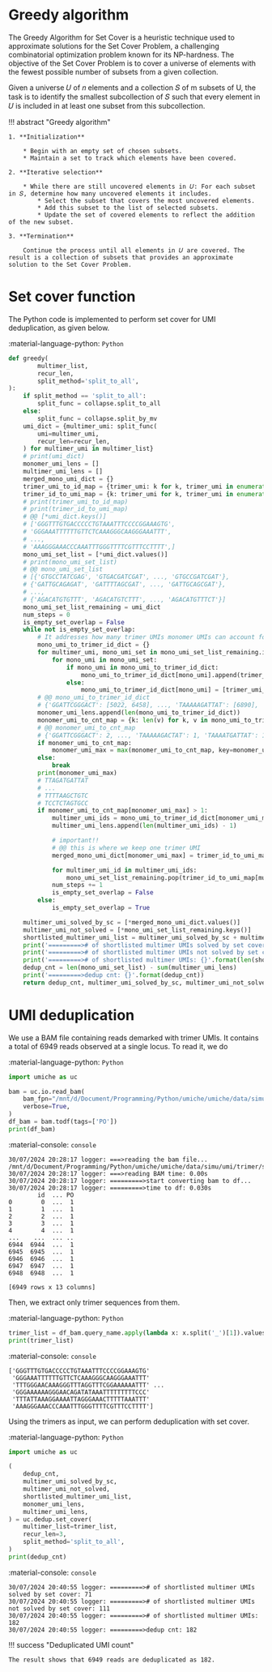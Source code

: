 # Greedy algorithm
The Greedy Algorithm for Set Cover is a heuristic technique used to approximate solutions for the Set Cover Problem, a challenging combinatorial optimization problem known for its NP-hardness. The objective of the Set Cover Problem is to cover a universe of elements with the fewest possible number of subsets from a given collection.

Given a universe 𝑈 of 𝑛 elements and a collection 𝑆 of m subsets of U, the task is to identify the smallest subcollection of 𝑆 such that every element in 𝑈 is included in at least one subset from this subcollection.

!!! abstract "Greedy algorithm"

    1. **Initialization**

        * Begin with an empty set of chosen subsets.
        * Maintain a set to track which elements have been covered.

    2. **Iterative selection**
    
        * While there are still uncovered elements in 𝑈: For each subset in 𝑆, determine how many uncovered elements it includes.
            * Select the subset that covers the most uncovered elements.
            * Add this subset to the list of selected subsets.
            * Update the set of covered elements to reflect the addition of the new subset.

    3. **Termination**
    
        Continue the process until all elements in 𝑈 are covered. The result is a collection of subsets that provides an approximate solution to the Set Cover Problem.


# Set cover function

The Python code is implemented to perform set cover for UMI deduplication, as given below.

:material-language-python: `Python`
``` py linenums="1"
def greedy(
        multimer_list,
        recur_len,
        split_method='split_to_all',
):
    if split_method == 'split_to_all':
        split_func = collapse.split_to_all
    else:
        split_func = collapse.split_by_mv
    umi_dict = {multimer_umi: split_func(
        umi=multimer_umi,
        recur_len=recur_len,
    ) for multimer_umi in multimer_list}
    # print(umi_dict)
    monomer_umi_lens = []
    multimer_umi_lens = []
    merged_mono_umi_dict = {}
    trimer_umi_to_id_map = {trimer_umi: k for k, trimer_umi in enumerate(umi_dict.keys())}
    trimer_id_to_umi_map = {k: trimer_umi for k, trimer_umi in enumerate(umi_dict.keys())}
    # print(trimer_umi_to_id_map)
    # print(trimer_id_to_umi_map)
    # @@ [*umi_dict.keys()]
    # ['GGGTTTGTGACCCCCTGTAAATTTCCCCGGAAAGTG',
    # 'GGGAAATTTTTTGTTCTCAAAGGGCAAGGGAAATTT',
    # ...,
    # 'AAAGGGAAACCCAAATTTGGGTTTTCGTTTCCTTTT',]
    mono_umi_set_list = [*umi_dict.values()]
    # print(mono_umi_set_list)
    # @@ mono_umi_set_list
    # [{'GTGCCTATCGAG', 'GTGACGATCGAT', ..., 'GTGCCGATCGAT'},
    # {'GATTGCAGAGAT', 'GATTTTAGCGAT', ..., 'GATTGCAGCGAT'},
    # ...,
    # {'AGACATGTGTTT', 'AGACATGTCTTT', ..., 'AGACATGTTTCT'}]
    mono_umi_set_list_remaining = umi_dict
    num_steps = 0
    is_empty_set_overlap = False
    while not is_empty_set_overlap:
        # It addresses how many trimer UMIs monomer UMIs can account for
        mono_umi_to_trimer_id_dict = {}
        for multimer_umi, mono_umi_set in mono_umi_set_list_remaining.items():
            for mono_umi in mono_umi_set:
                if mono_umi in mono_umi_to_trimer_id_dict:
                    mono_umi_to_trimer_id_dict[mono_umi].append(trimer_umi_to_id_map[multimer_umi])
                else:
                    mono_umi_to_trimer_id_dict[mono_umi] = [trimer_umi_to_id_map[multimer_umi]]
        # @@ mono_umi_to_trimer_id_dict
        # {'GGATTCGGGACT': [5022, 6458], ..., 'TAAAAAGATTAT': [6890], 'TAAAATGACTAT': [6890]}
        monomer_umi_lens.append(len(mono_umi_to_trimer_id_dict))
        monomer_umi_to_cnt_map = {k: len(v) for k, v in mono_umi_to_trimer_id_dict.items()}
        # @@ monomer_umi_to_cnt_map
        # {'GGATTCGGGACT': 2, ..., 'TAAAAAGACTAT': 1, 'TAAAATGATTAT': 1}
        if monomer_umi_to_cnt_map:
            monomer_umi_max = max(monomer_umi_to_cnt_map, key=monomer_umi_to_cnt_map.get)
        else:
            break
        print(monomer_umi_max)
        # TTAGATGATTAT
        # ...
        # TTTTAAGCTGTC
        # TCCTCTAGTGCC
        if monomer_umi_to_cnt_map[monomer_umi_max] > 1:
            multimer_umi_ids = mono_umi_to_trimer_id_dict[monomer_umi_max]
            multimer_umi_lens.append(len(multimer_umi_ids) - 1)

            # important!!
            # @@ this is where we keep one trimer UMI
            merged_mono_umi_dict[monomer_umi_max] = trimer_id_to_umi_map[mono_umi_to_trimer_id_dict[monomer_umi_max][0]]

            for multimer_umi_id in multimer_umi_ids:
                mono_umi_set_list_remaining.pop(trimer_id_to_umi_map[multimer_umi_id], None)
            num_steps += 1
            is_empty_set_overlap = False
        else:
            is_empty_set_overlap = True

    multimer_umi_solved_by_sc = [*merged_mono_umi_dict.values()]
    multimer_umi_not_solved = [*mono_umi_set_list_remaining.keys()]
    shortlisted_multimer_umi_list = multimer_umi_solved_by_sc + multimer_umi_not_solved
    print('=========># of shortlisted multimer UMIs solved by set cover: {}'.format(len(multimer_umi_solved_by_sc)))
    print('=========># of shortlisted multimer UMIs not solved by set cover: {}'.format(len(multimer_umi_not_solved)))
    print('=========># of shortlisted multimer UMIs: {}'.format(len(shortlisted_multimer_umi_list)))
    dedup_cnt = len(mono_umi_set_list) - sum(multimer_umi_lens)
    print('=========>dedup cnt: {}'.format(dedup_cnt))
    return dedup_cnt, multimer_umi_solved_by_sc, multimer_umi_not_solved, shortlisted_multimer_umi_list, monomer_umi_lens, multimer_umi_lens
```


# UMI deduplication

We use a BAM file containing reads demarked with trimer UMIs. It contains a total of 6949 reads observed at a single locus. To read it, we do

:material-language-python: `Python`
``` py linenums="1"
import umiche as uc

bam = uc.io.read_bam(
    bam_fpn="/mnt/d/Document/Programming/Python/umiche/umiche/data/simu/umi/trimer/seq_errs/permute_0/trimmed/seq_err_17.bam",
    verbose=True,
)
df_bam = bam.todf(tags=['PO'])
print(df_bam)
```

:material-console: `console`
``` shell
30/07/2024 20:28:17 logger: ===>reading the bam file... /mnt/d/Document/Programming/Python/umiche/umiche/data/simu/umi/trimer/seq_errs/permute_0/trimmed/seq_err_17.bam
30/07/2024 20:28:17 logger: ===>reading BAM time: 0.00s
30/07/2024 20:28:17 logger: =========>start converting bam to df...
30/07/2024 20:28:17 logger: =========>time to df: 0.030s
        id  ... PO
0        0  ...  1
1        1  ...  1
2        2  ...  1
3        3  ...  1
4        4  ...  1
...    ...  ... ..
6944  6944  ...  1
6945  6945  ...  1
6946  6946  ...  1
6947  6947  ...  1
6948  6948  ...  1

[6949 rows x 13 columns]
```

Then, we extract only trimer sequences from them.

:material-language-python: `Python`
``` py linenums="1"
trimer_list = df_bam.query_name.apply(lambda x: x.split('_')[1]).values
print(trimer_list)
```

:material-console: `console`
``` shell
['GGGTTTGTGACCCCCTGTAAATTTCCCCGGAAAGTG'
 'GGGAAATTTTTTGTTCTCAAAGGGCAAGGGAAATTT'
 'TTTGGGAACAAAGGGTTTAGGTTTCGGAAAAAATTT' ...
 'GGGAAAAAAGGGAACAGATATAAATTTTTTTTTCCC'
 'TTTATTAAAGGAAAATTAGGGAAACTTTTTAAATTT'
 'AAAGGGAAACCCAAATTTGGGTTTTCGTTTCCTTTT']
```

Using the trimers as input, we can perform deduplication with set cover.

:material-language-python: `Python`
``` py linenums="1"
import umiche as uc

(
    dedup_cnt,
    multimer_umi_solved_by_sc,
    multimer_umi_not_solved,
    shortlisted_multimer_umi_list,
    monomer_umi_lens,
    multimer_umi_lens,
) = uc.dedup.set_cover(
    multimer_list=trimer_list,
    recur_len=3,
    split_method='split_to_all',
)
print(dedup_cnt)
```

:material-console: `console`
``` shell
30/07/2024 20:40:55 logger: =========># of shortlisted multimer UMIs solved by set cover: 71
30/07/2024 20:40:55 logger: =========># of shortlisted multimer UMIs not solved by set cover: 111
30/07/2024 20:40:55 logger: =========># of shortlisted multimer UMIs: 182
30/07/2024 20:40:55 logger: =========>dedup cnt: 182
```

!!! success "Deduplicated UMI count"

    The result shows that 6949 reads are deduplicated as 182.